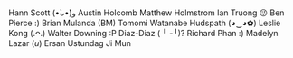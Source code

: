 Hann Scott (•̀ᴗ•́)و
Austin Holcomb
Matthew Holmstrom
Ian Truong 😜
Ben Pierce :)
Brian Mulanda (BM)
Tomomi Watanabe Hudspath (◕‿◕✿)
Leslie Kong (.ᴖ.)
Walter Downing :P
Diaz-Diaz ( ╹ -╹)?
Richard Phan :)
Madelyn Lazar (*u*)
Ersan Ustundag
Ji Mun
